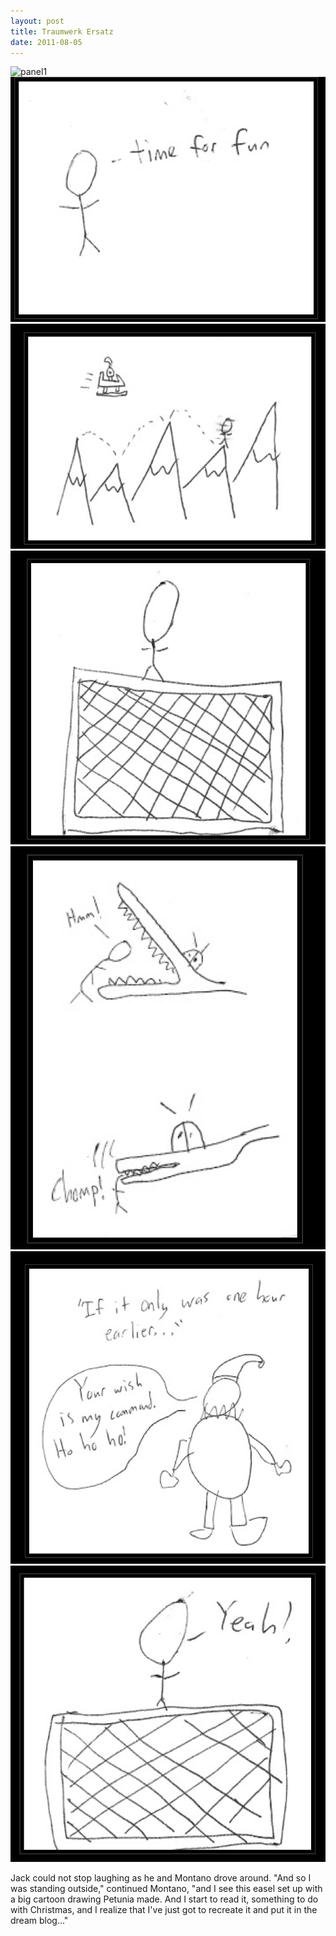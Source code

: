 ```yaml
---
layout: post
title: Traumwerk Ersatz
date: 2011-08-05
---
```

![panel1](https://github.com/nmontano/nmontano.github.io/_posts/panel1.png)
![panel2](./panel2.png)
![panel3](./panel3.png)
![panel4](./panel4.png)
![panel5](./panel5.png)
![panel6](./panel6.png)
![panel7](./panel7.png)

Jack could not stop laughing as he and Montano drove around.     "And so I was standing outside," continued
Montano, "and I see this easel set up with a big cartoon drawing Petunia made. And I start to
read it, something to do with Christmas, and I realize that I've just got to recreate it and
put it in the dream blog..."
